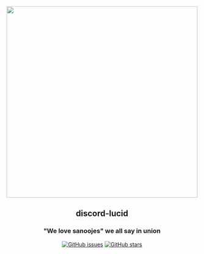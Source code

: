 <div align="center">
  
<img src="https://github.com/user-attachments/assets/7df522b1-426f-4188-948b-c2e69223777f" width="500px" />

<h2> discord-lucid </h2>
<h3>"We love sanoojes" we all say in union</h3>

[![GitHub issues](https://img.shields.io/github/issues/azazelcodes/discord-lucid?color=red)]()
[![GitHub stars](https://img.shields.io/github/stars/azazelcodes/discord-lucid)]()
</div>
